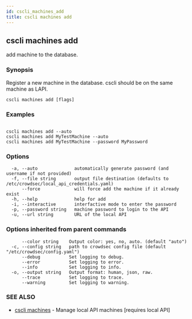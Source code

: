 ```yaml
---
id: cscli_machines_add
title: cscli machines add
---
```

## cscli machines add

add machine to the database.

### Synopsis

Register a new machine in the database. cscli should be on the same machine as LAPI.

```
cscli machines add [flags]
```

### Examples

```

cscli machines add --auto
cscli machines add MyTestMachine --auto
cscli machines add MyTestMachine --password MyPassword

```

### Options

```
  -a, --auto              automatically generate password (and username if not provided)
  -f, --file string       output file destination (defaults to /etc/crowdsec/local_api_credentials.yaml)
      --force             will force add the machine if it already exist
  -h, --help              help for add
  -i, --interactive       interfactive mode to enter the password
  -p, --password string   machine password to login to the API
  -u, --url string        URL of the local API
```

### Options inherited from parent commands

```
      --color string    Output color: yes, no, auto. (default "auto")
  -c, --config string   path to crowdsec config file (default "/etc/crowdsec/config.yaml")
      --debug           Set logging to debug.
      --error           Set logging to error.
      --info            Set logging to info.
  -o, --output string   Output format: human, json, raw.
      --trace           Set logging to trace.
      --warning         Set logging to warning.
```

### SEE ALSO

* [cscli machines](/cscli/cscli_machines.md)	 - Manage local API machines [requires local API]

